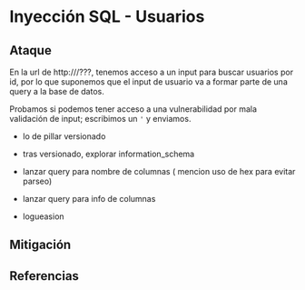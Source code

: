 # Inyección SQL - Usuarios


## Ataque

En la url de http://<IP>/???, tenemos acceso a un input para buscar usuarios por id, por lo que suponemos que el input de usuario va a formar parte de una query a la base de datos.

Probamos si podemos tener acceso a una vulnerabilidad por mala validación de input; escribimos un `'` y enviamos.

- lo de pillar versionado

- tras versionado, explorar information_schema

- lanzar query para nombre de columnas
( mencion uso de hex para evitar parseo)

- lanzar query para info de columnas

- logueasion

## Mitigación

## Referencias